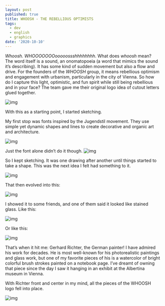 ```yaml
---
layout: post
published: true
title: WHOOSH - THE REBELLIOUS OPTIMISTS
tags:
  - dev
  - english
  - graphics
date: '2020-10-10'
---
```

*Whoosh.*
*WHOOOOOOOooooossshhhhhhhh*.
What does *whoosh* mean? The word itself is a sound, an onomatopoeia (a word that mimics  the sound it’s describing). It has some kind of sudden movement but also a flow and drive. For the founders of the *WHOOSH* group, it  means rebellious optimism and engagement with urbanism, particularly in  the city of Vienna. So how do I capture this light, optimistic, and fun  spirit while still being rebellious and in your face?
The team gave me their original logo idea of cutout letters glued together.

![img](https://lh3.googleusercontent.com/pw/AP1GczP3h839vtlcu9yi5FUxhqKJu1uuu8_tv6agdpW2bW3dJdfAtr7VcvacW66fTUTsSdjfc0eWhpNAMiTA-nimDL8BNhVrwkFPZZKDO0gBo24vOeUOUDPIy4V8R_6ODBTrEzYTo05GHFk7qAerUyFCO5XS5g=w474-h480-s-no-gm)

With this as a starting point, I started sketching.

My first stop was fonts inspired by the Jugendstil movement. They use  simple yet dynamic shapes and lines to create decorative and organic art and architecture.

![img](https://lh3.googleusercontent.com/pw/AP1GczO7tSej6rjPYieGlYzN4H6HnByRDA4SHyJeo_q5kuObGuNQNwAiD8oMNM72qqCG8jBU6Xa3vDfmyABGO_w-51mh5K5ACDWQIQzPumLWRp3lB_LRTNqnAUcTP_ja1iU2mcoU827LhQkByutANXtH6stQAw=w640-h640-s-no-gm)

Just the font alone didn’t do it though.
![img](https://lh3.googleusercontent.com/pw/AP1GczPcY2QZW4Ho9c_-w2AqYnaLXu_uA7udpTZpWpoVvL92ChBPmqmiZIL0TWEPP46WtgbuqYwtrvV8mrDR_zH6CBDuosy5M6dAlP7k0QG7yNLcFnHL0YL4e5quSJt5ZUf_EBylocIWkl5sW8huml7AS37K6g=w871-h871-s-no-gm)

So I kept sketching. It was one drawing after another until things started to take a shape. This was the next idea I felt had something to it.

![img](https://db3pap003files.storage.live.com/y4mhWFrFGikBG3qKARfo5XJBm8NykjiPlcvuDWjU95QYrL6cK7riU_LpV5sDVRc9BThNWmKKea2bzC5LXWWS6AMsOFWq77IaoFKEIt4cxHuiWLNCrbBlLY2VGIrDf8JfRetiAFlOca33Dk_waQOjUP6m4cM17tBEozfGjxoCCuzYaYL0i_c_ISV9EJuX44cy5QP?width=871&height=871&cropmode=none)

That then evolved into this:

![img](https://db3pap003files.storage.live.com/y4mRHWddqFDbjkbik8e8Xw0yssLu74TY9kfn41LWxmI3asdjrRfkknWWXS9RHX1rz_6zvJK_0w6BKw6zsvwHf0Ok7DaIFyE6DjWzffyYi876nvcri3JtQVwNjn5-nDTdyopiNbF4c0OslHi3LKKGcalcNPaxHrps3j52D5vTyXKIPN1-axEpZlog2vRVZYTSnjn?width=1000&height=707&cropmode=none)

I showed it to some friends, and one of them said it looked like stained glass. Like this:

![img](https://db3pap003files.storage.live.com/y4mTXLqme9kwuF5QOvfAw3p6FAIyL2uYzYwaPi9kHxJU6eXlzdpE88BI6eaNVTkOayrPjULwI2rWLHREeByLKM0QmWRIBv7SgEK1fePKqDHcTpL_7TiFwWve1vzUf4efcB-Cu1BavqMKtXKrSF_bFOsGt1AL8ZvOTKs_uCm1TMd21_jVyXmVmECT7tKbfN1SR3O?width=1600&height=1066&cropmode=none)

Or like this:

![img](https://db3pap003files.storage.live.com/y4mtJiAV0ovnFXNkg4_B66tBx60B8WD9Ta4ThAmQ1rSGoe0knEMayISZ78V3YzwcjI6Pmz1KnN_g52yBPGqVHr6csGRH1ZyTaS0D0eiJod-h0hNa7XwlXRp8sCERBGoVgJ3-NxUmJ284FGyEBztVnSB9DiAGrnXf7eh_Ov4Uc07c0RbBzZb63uNZFWBHYsAL5Ig?width=497&height=750&cropmode=none)

That’s when it hit me: Gerhard Richter, the German painter! I have admired his work for decades. He is most well-known for his photorealistic  paintings and glass work, but one of my favorite pieces of his is a  watercolor of bright colorful brush strokes painted on a notebook page.  I’ve dreamt of owning that piece since the day I saw it hanging in an  exhibit at the Albertina museum in Vienna.

With Richter front and center in my mind, all the pieces of the WHOOSH logo fell into place.

![img](https://db3pap003files.storage.live.com/y4mJWyMUZqVWaG2RY_M0L1tZgDjgITBoBzsNrTvhVefgUtDV-uhwxEijDYhPteUuPrpsjVPCuvHKPD_0ReL4S6tggvuPpnsbBVQ0BMrNVAe3daa4aih3hUQWp63YQoHrplCC7pLm2bWvmXQNICkmde9N6ertBOU5CFqUTi44JlPfnBMHjlXzaAv85dodtAzQNFV?width=1000&height=1000&cropmode=none)
